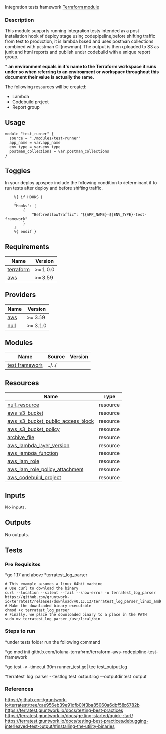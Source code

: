 Integration tests framework [Terraform module](https://registry.terraform.io/modules/toluna-terraform/codepipline-test-framework/aws/latest)

### Description
This module supports running integration tests intended as a post installation hook of deploy stage using codepipeline,before shifting traffic from test to production, it is lambda based and uses postman collections combined with postman Cli(newman).
The output is then uploaded to S3 as junit and html reports and publish under codebuild with a unique report group.

\* **an environment equals in it's name to the Terraform workspace it runs under so when referring to an environment or workspace throughout this document their value is actually the same.**



The following resources will be created:
- Lambda
- Codebuild project
- Report group


## Usage
```hcl
module "test_runner" {
  source = "./modules/test-runner"
  app_name = var.app_name
  env_type = var.env_type
  postman_collections = var.postman_collections
}
```

## Toggles
In your deploy appspec include the following condition to determinant if to run tests after deploy and before shifting traffic. 
```
    %{ if HOOKS }
    ,
    "Hooks": [
		{
			"BeforeAllowTraffic": "${APP_NAME}-${ENV_TYPE}-test-framework"
		}
	]
    %{ endif }
```

## Requirements

| Name | Version |
|------|---------|
| <a name="requirement_terraform"></a> [terraform](#requirement\_terraform) | >= 1.0.0 |
| <a name="requirement_aws"></a> [aws](#requirement\_aws) | >= 3.59 |

## Providers

| Name | Version |
|------|---------|
| <a name="provider_aws"></a> [aws](#provider\_aws) | >= 3.59 |
| <a name="provider_null"></a> [null](#provider\_null) | >= 3.1.0 |

## Modules

| Name | Source | Version |
|------|--------|---------|
| <a name="test_framework"></a> [test framework](#module\_test_framework) | ../../ |  |

## Resources

| Name | Type |
|------|------|
| [null_resource](https://registry.terraform.io/providers/hashicorp/null/latest/docs/resources/resource) | resource |
| [aws_s3_bucket](https://registry.terraform.io/providers/hashicorp/aws_s3_bucket/latest/docs/resources/resource) | resource |
| [aws_s3_bucket_public_access_block](https://registry.terraform.io/providers/hashicorp/aws_s3_bucket_public_access_block/latest/docs/resources/resource) | resource |
| [aws_s3_bucket_policy](https://registry.terraform.io/providers/hashicorp/aws_s3_bucket_policy/latest/docs/resources/resource) | resource |
| [archive_file](https://registry.terraform.io/providers/hashicorp/archive_file/latest/docs/resources/resource) | resource |
| [aws_lambda_layer_version](https://registry.terraform.io/providers/hashicorp/aws_lambda_layer_version/latest/docs/resources/resource) | resource |
| [aws_lambda_function](https://registry.terraform.io/providers/hashicorp/aws_lambda_function/latest/docs/resources/resource) | resource |
| [aws_iam_role](https://registry.terraform.io/providers/hashicorp/aws_iam_role/latest/docs/resources/resource) | resource |
| [aws_iam_role_policy_attachment](https://registry.terraform.io/providers/hashicorp/aws_iam_role_policy_attachment/latest/docs/resources/resource) | resource |
| [aws_codebuild_project](https://registry.terraform.io/providers/hashicorp/aws_codebuild_project/latest/docs/resources/resource) | resource |


## Inputs

No inputs.

## Outputs
No outputs.

## Tests
### Pre Requisites 
\*go 1.17 and above
\*terratest_log_parser

```
# This example assumes a linux 64bit machine
# Use curl to download the binary
curl --location --silent --fail --show-error -o terratest_log_parser https://github.com/gruntwork-io/terratest/releases/download/v0.13.13/terratest_log_parser_linux_amd64
# Make the downloaded binary executable
chmod +x terratest_log_parser
# Finally, we place the downloaded binary to a place in the PATH
sudo mv terratest_log_parser /usr/local/bin
```

### Steps to run
\*under tests folder run the following command

\*go mod init github.com/toluna-terraform/terraform-aws-codepipline-test-framework

\*go test -v -timeout 30m runner_test.go| tee test_output.log                       

\*terratest_log_parser --testlog test_output.log --outputdir test_output

### References
https://github.com/gruntwork-io/terratest/tree/dae956eb39e91dfb00f3ba85060a6dbf58c6782b
https://terratest.gruntwork.io/docs/testing-best-practices
https://terratest.gruntwork.io/docs/getting-started/quick-start/
https://terratest.gruntwork.io/docs/testing-best-practices/debugging-interleaved-test-output/#installing-the-utility-binaries